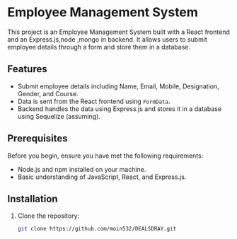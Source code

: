 # Employee Management System

This project is an Employee Management System built with a React frontend and an Express.js,node ,mongo in  backend. It allows users to submit employee details through a form and store them in a database.

## Features

- Submit employee details including Name, Email, Mobile, Designation, Gender, and Course.
- Data is sent from the React frontend using `FormData`.
- Backend handles the data using Express.js and stores it in a database using Sequelize (assuming).

## Prerequisites

Before you begin, ensure you have met the following requirements:

- Node.js and npm installed on your machine.
- Basic understanding of JavaScript, React, and Express.js.

## Installation

1. Clone the repository:
   ```sh
   git clone https://github.com/moin532/DEALSDRAY.git
